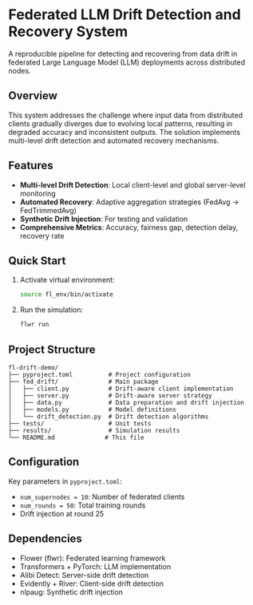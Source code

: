 # Federated LLM Drift Detection and Recovery System

A reproducible pipeline for detecting and recovering from data drift in federated Large Language Model (LLM) deployments across distributed nodes.

## Overview

This system addresses the challenge where input data from distributed clients gradually diverges due to evolving local patterns, resulting in degraded accuracy and inconsistent outputs. The solution implements multi-level drift detection and automated recovery mechanisms.

## Features

- **Multi-level Drift Detection**: Local client-level and global server-level monitoring
- **Automated Recovery**: Adaptive aggregation strategies (FedAvg → FedTrimmedAvg)
- **Synthetic Drift Injection**: For testing and validation
- **Comprehensive Metrics**: Accuracy, fairness gap, detection delay, recovery rate

## Quick Start

1. Activate virtual environment:
   ```bash
   source fl_env/bin/activate
   ```

2. Run the simulation:
   ```bash
   flwr run
   ```

## Project Structure

```
fl-drift-demo/
├── pyproject.toml          # Project configuration
├── fed_drift/              # Main package
│   ├── client.py           # Drift-aware client implementation
│   ├── server.py           # Drift-aware server strategy
│   ├── data.py             # Data preparation and drift injection
│   ├── models.py           # Model definitions
│   └── drift_detection.py  # Drift detection algorithms
├── tests/                  # Unit tests
├── results/                # Simulation results
└── README.md              # This file
```

## Configuration

Key parameters in `pyproject.toml`:
- `num_supernodes = 10`: Number of federated clients
- `num_rounds = 50`: Total training rounds
- Drift injection at round 25

## Dependencies

- Flower (flwr): Federated learning framework
- Transformers + PyTorch: LLM implementation
- Alibi Detect: Server-side drift detection
- Evidently + River: Client-side drift detection
- nlpaug: Synthetic drift injection